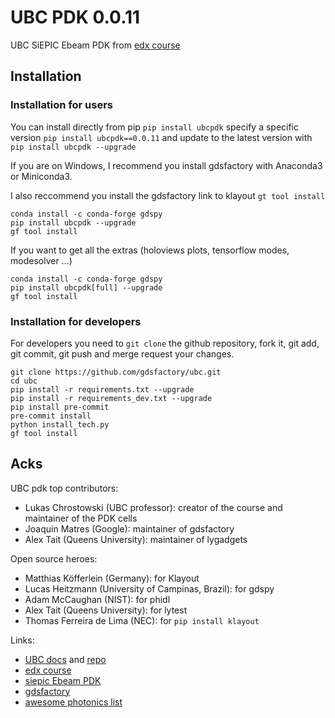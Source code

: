 # UBC PDK 0.0.11

UBC SiEPIC Ebeam PDK from [edx course](https://www.edx.org/course/silicon-photonics-design-fabrication-and-data-ana)

## Installation

### Installation for users

You can install directly from pip `pip install ubcpdk` specify a specific version `pip install ubcpdk==0.0.11`
and update to the latest version with `pip install ubcpdk --upgrade`

If you are on Windows, I recommend you install gdsfactory with Anaconda3 or Miniconda3.

I also reccommend you install the gdsfactory link to klayout `gt tool install`

```
conda install -c conda-forge gdspy
pip install ubcpdk --upgrade
gf tool install
```

If you want to get all the extras (holoviews plots, tensorflow modes, modesolver ...)

```
conda install -c conda-forge gdspy
pip install ubcpdk[full] --upgrade
gf tool install
```

### Installation for developers

For developers you need to `git clone` the github repository, fork it, git add, git commit, git push and merge request your changes.

```
git clone https://github.com/gdsfactory/ubc.git
cd ubc
pip install -r requirements.txt --upgrade
pip install -r requirements_dev.txt --upgrade
pip install pre-commit
pre-commit install
python install_tech.py
gf tool install
```

## Acks

UBC pdk top contributors:

- Lukas Chrostowski (UBC professor): creator of the course and maintainer of the PDK cells
- Joaquin Matres (Google): maintainer of gdsfactory
- Alex Tait (Queens University): maintainer of lygadgets

Open source heroes:

- Matthias Köfferlein (Germany): for Klayout
- Lucas Heitzmann (University of Campinas, Brazil): for gdspy
- Adam McCaughan (NIST): for phidl
- Alex Tait (Queens University): for lytest
- Thomas Ferreira de Lima (NEC): for `pip install klayout`


Links:

- [UBC docs](https://gdsfactory.github.io/ubc/) and [repo](https://github.com/gdsfactory/ubc)
- [edx course](https://www.edx.org/course/silicon-photonics-design-fabrication-and-data-ana)
- [siepic Ebeam PDK](https://github.com/lukasc-ubc/SiEPIC_EBeam_PDK)
- [gdsfactory](https://gdsfactory.github.io/gdsfactory/)
- [awesome photonics list](https://github.com/joamatab/awesome_photonics)
